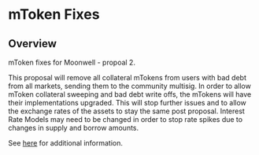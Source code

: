 # mToken Fixes

## Overview

mToken fixes for Moonwell - propoal 2.

This proposal will remove all collateral mTokens from users with bad debt from all markets, sending them to the community multisig. In order to allow mToken collateral sweeping and bad debt write offs, the mTokens will have their implementations upgraded. This will stop further issues and to allow the exchange rates of the assets to stay the same post proposal. Interest Rate Models may need to be changed in order to stop rate spikes due to changes in supply and borrow amounts.

See [here](https://forum.moonwell.fi/t/request-for-proposal-rfp-redemption-and-reallocation-of-nomad-collateral-and-protocol-reserves-for-frax-market-enhancement/746/3) for additional information.
